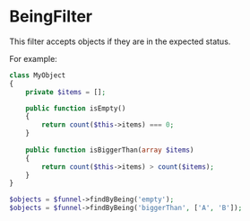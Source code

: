 # BeingFilter

This filter accepts objects if they are in the expected status.

For example:

```php
class MyObject
{
    private $items = [];

    public function isEmpty()
    {
        return count($this->items) === 0;
    }
    
    public function isBiggerThan(array $items)
    {
        return count($this->items) > count($items);
    }
}

$objects = $funnel->findByBeing('empty');
$objects = $funnel->findByBeing('biggerThan', ['A', 'B']);
```
